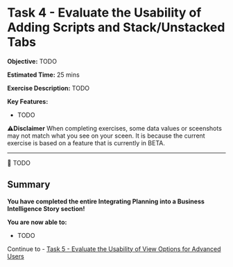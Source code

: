 # Task 4 - Evaluate the Usability of Adding Scripts and Stack/Unstacked Tabs

**Objective:** TODO

**Estimated Time:** 25 mins

**Exercise Description:** TODO

**Key Features:**
- TODO

⚠️**Disclaimer**
When completing exercises, some data values or sceenshots may not match what you see on your sceen. It is because the current exercise is based on a feature that is currently in BETA. 

----------------------------------------------------------------------------------------------------------------------------------------

🚩 TODO

## Summary

**You have completed the entire Integrating Planning into a Business Intelligence Story section!**

**You are now able to:**
- TODO

Continue to - [Task 5 - Evaluate the Usability of View Options for Advanced Users](../task5/README.md)
